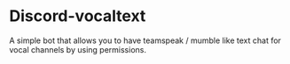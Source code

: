 # Discord-vocaltext

A simple bot that allows you to have teamspeak / mumble like text chat for vocal channels by using permissions.